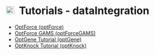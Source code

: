# <img src="https://prince.lcsb.uni.lu/cobratoolbox/img/icon_design.png" height="22px">&nbsp;&nbsp;Tutorials - dataIntegration

- [OptForce (optForce)](optForce)
- [OptForce GAMS (optForceGAMS)](optForceGAMS)
- [OptGene Tutorial (optGene)](optGene)
- [OptKnock Tutorial (optKnock)](optKnock)
